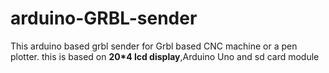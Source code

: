 # arduino-GRBL-sender

This arduino based grbl sender for Grbl based CNC machine or a pen plotter. this is based on **20*4 lcd display**,Arduino Uno and sd card module
